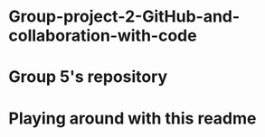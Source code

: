 # Group-project-2-GitHub-and-collaboration-with-code
# Group 5's repository
# Playing around with this readme
